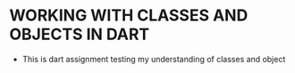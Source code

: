 # WORKING WITH CLASSES AND OBJECTS IN DART
- This is dart assignment testing my understanding of classes and object
